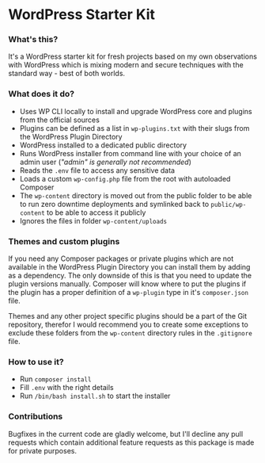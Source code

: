 # WordPress Starter Kit

### What's this?
It's a WordPress starter kit for fresh projects based on my own observations with WordPress which is mixing modern and secure techniques with the standard way - best of both worlds.

### What does it do?
- Uses WP CLI locally to install and upgrade WordPress core and plugins from the official sources
- Plugins can be defined as a list in `wp-plugins.txt` with their slugs from the WordPress Plugin Directory
- WordPress installed to a dedicated public directory
- Runs WordPress installer from command line with your choice of an admin user (*"admin" is generally not recommended*)
- Reads the `.env` file to access any sensitive data
- Loads a custom `wp-config.php` file from the root with autoloaded Composer
- The `wp-content` directory is moved out from the public folder to be able to run zero downtime deployments and symlinked back to `public/wp-content` to be able to access it publicly
- Ignores the files in folder `wp-content/uploads`

### Themes and custom plugins
If you need any Composer packages or private plugins which are not available in the WordPress Plugin Directory you can install them by adding as a dependency. The only downside of this is that you need to update the plugin versions manually. Composer will know where to put the plugins if the plugin has a proper definition of a `wp-plugin` type in it's `composer.json` file.

Themes and any other project specific plugins should be a part of the Git repository, therefor I would recommend you to create some exceptions to exclude these folders from the `wp-content` directory rules in the `.gitignore` file.

### How to use it?
- Run `composer install`
- Fill `.env` with the right details
- Run `/bin/bash install.sh` to start the installer

### Contributions
Bugfixes in the current code are gladly welcome, but I'll decline any pull requests which contain additional feature requests as this package is made for private purposes.